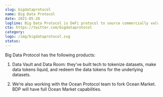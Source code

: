 ```yaml
---
slug: bigdataprotocol
name: Big Data Protocol
date: 2021-05-28
logline: Big Data Protocol is DeFi protocol to source commercially valuable data from professional data providers, tokenize it, and make it liquid.
cta: https://twitter.com/bigdataprotocol
category:
logo: /img/bigdataprotocol.svg
status:
---
```


Big Data Protocol has the following products:

1. Data Vault and Data Room: they’ve built tech to tokenize datasets, make data tokens liquid, and redeem the data tokens for the underlying datasets.

2. We’re also working with the Ocean Protocol team to fork Ocean Market. BDP will have full Ocean Market capabilities.

